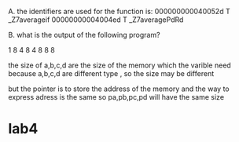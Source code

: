 A.
the identifiers are used for the function is:
000000000040052d T _Z7averageif
00000000004004ed T _Z7averagePdRd


B. what is the output of the following program?

1 8
4 8
4 8
8 8


the size of a,b,c,d are the size of the memory which the varible need
because a,b,c,d are different type , so the size may be different

but the pointer is to store the address of the memory 
and the way to express adress is the same
so pa,pb,pc,pd will have the same size
 

# lab4
